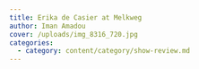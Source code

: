 ```yaml
---
title: Erika de Casier at Melkweg
author: Iman Amadou
cover: /uploads/img_8316_720.jpg
categories:
  - category: content/category/show-review.md
---
```


